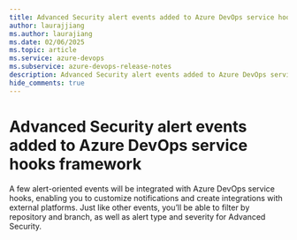 ```yaml
---
title: Advanced Security alert events added to Azure DevOps service hooks framework
author: laurajjiang
ms.author: laurajiang
ms.date: 02/06/2025
ms.topic: article
ms.service: azure-devops
ms.subservice: azure-devops-release-notes
description: Advanced Security alert events added to Azure DevOps service hooks framework
hide_comments: true
---
```


# Advanced Security alert events added to Azure DevOps service hooks framework

A few alert-oriented events will be integrated with Azure DevOps service hooks, enabling you to customize notifications and create integrations with external platforms. Just like other events, you’ll be able to filter by repository and branch, as well as alert type and severity for Advanced Security.
